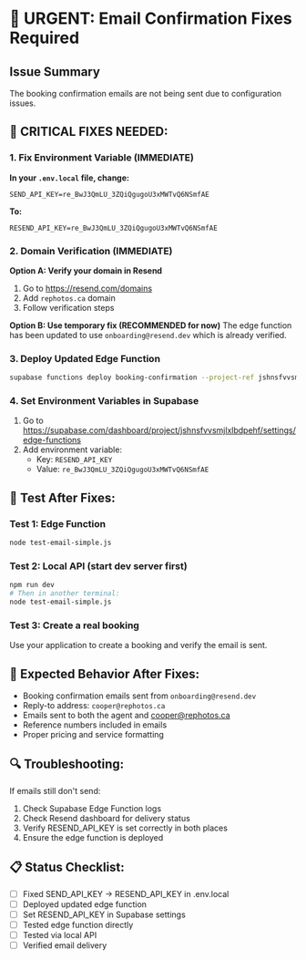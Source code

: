 # 🔧 URGENT: Email Confirmation Fixes Required

## Issue Summary
The booking confirmation emails are not being sent due to configuration issues.

## 🚨 CRITICAL FIXES NEEDED:

### 1. Fix Environment Variable (IMMEDIATE)
**In your `.env.local` file, change:**
```
SEND_API_KEY=re_BwJ3QmLU_3ZQiQgugoU3xMWTvQ6NSmfAE
```
**To:**
```
RESEND_API_KEY=re_BwJ3QmLU_3ZQiQgugoU3xMWTvQ6NSmfAE
```

### 2. Domain Verification (IMMEDIATE)
**Option A: Verify your domain in Resend**
1. Go to https://resend.com/domains
2. Add `rephotos.ca` domain
3. Follow verification steps

**Option B: Use temporary fix (RECOMMENDED for now)**
The edge function has been updated to use `onboarding@resend.dev` which is already verified.

### 3. Deploy Updated Edge Function
```bash
supabase functions deploy booking-confirmation --project-ref jshnsfvvsmjlxlbdpehf
```

### 4. Set Environment Variables in Supabase
1. Go to https://supabase.com/dashboard/project/jshnsfvvsmjlxlbdpehf/settings/edge-functions
2. Add environment variable:
   - Key: `RESEND_API_KEY`
   - Value: `re_BwJ3QmLU_3ZQiQgugoU3xMWTvQ6NSmfAE`

## 🧪 Test After Fixes:

### Test 1: Edge Function
```bash
node test-email-simple.js
```

### Test 2: Local API (start dev server first)
```bash
npm run dev
# Then in another terminal:
node test-email-simple.js
```

### Test 3: Create a real booking
Use your application to create a booking and verify the email is sent.

## 📧 Expected Behavior After Fixes:
- Booking confirmation emails sent from `onboarding@resend.dev`
- Reply-to address: `cooper@rephotos.ca`
- Emails sent to both the agent and cooper@rephotos.ca
- Reference numbers included in emails
- Proper pricing and service formatting

## 🔍 Troubleshooting:
If emails still don't send:
1. Check Supabase Edge Function logs
2. Check Resend dashboard for delivery status
3. Verify RESEND_API_KEY is set correctly in both places
4. Ensure the edge function is deployed

## 📋 Status Checklist:
- [ ] Fixed SEND_API_KEY → RESEND_API_KEY in .env.local
- [ ] Deployed updated edge function
- [ ] Set RESEND_API_KEY in Supabase settings
- [ ] Tested edge function directly
- [ ] Tested via local API
- [ ] Verified email delivery 